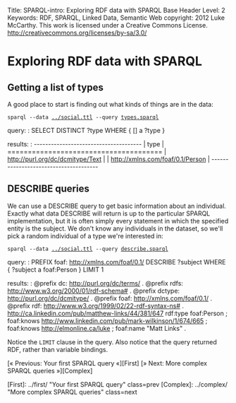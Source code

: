 Title:				SPARQL-intro: Exploring RDF data with SPARQL
Base Header Level:	2
Keywords:			RDF, SPARQL, Linked Data, Semantic Web
copyright:			2012 Luke McCarthy.
					This work is licensed under a Creative Commons License.  
					http://creativecommons.org/licenses/by-sa/3.0/

# Exploring RDF data with SPARQL #

## Getting a list of types ##

A good place to start is finding out what kinds of things are in the data:

<code markdown='1'>sparql \--data [../social.ttl][social.ttl] \--query [types.sparql][]</code>

query:
:
    SELECT DISTINCT ?type 
    WHERE {
        [] a ?type
    }

results:
:
    --------------------------------------
    | type                               |
    ======================================
    | <http://purl.org/dc/dcmitype/Text> |
    | <http://xmlns.com/foaf/0.1/Person> |
    --------------------------------------

## DESCRIBE queries ##

We can use a DESCRIBE query to get basic information about an individual. Exactly what data DESCRIBE will return is up to the particular SPARQL implementation, but it is often simply every statement in which the specified entity is the subject. We don't know any individuals in the dataset, so we'll pick a random individual of a type we're interested in:

<code markdown='1'>sparql \--data [../social.ttl][social.ttl] \--query [describe.sparql][]</code>

query:
:
    PREFIX foaf: <http://xmlns.com/foaf/0.1/>
    DESCRIBE ?subject
    WHERE {
        ?subject a foaf:Person
    } LIMIT 1

results:
:
	@prefix dc:      <http://purl.org/dc/terms/> .
	@prefix rdfs:    <http://www.w3.org/2000/01/rdf-schema#> .
	@prefix dctype:  <http://purl.org/dc/dcmitype/> .
	@prefix foaf:    <http://xmlns.com/foaf/0.1/> .
	@prefix rdf:     <http://www.w3.org/1999/02/22-rdf-syntax-ns#> .
	 
	<http://ca.linkedin.com/pub/matthew-links/44/381/647>
		rdf:type      foaf:Person ;
		foaf:knows    <http://www.linkedin.com/pub/mark-wilkinson/1/674/665> ;
		foaf:knows    <http://elmonline.ca/luke> ;
		foaf:name     "Matt Links" .

Notice the <code>LIMIT</code> clause in the query.  Also notice that the query returned RDF, rather than variable bindings.

[types.sparql]: types.sparql
  "List types of things"
[describe.sparql]: prefix.sparql
  "A SPARQL DESCRIBE query"
[social.ttl]: ../social.ttl
  "Simple social network"

[« Previous: Your first SPARQL query «][First]
[» Next: More complex SPARQL queries »][Complex]

[First]: ../first/ "Your first SPARQL query" class=prev
[Complex]: ../complex/ "More complex SPARQL queries" class=next
